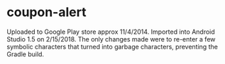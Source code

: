 # coupon-alert
Uploaded to Google Play store approx 11/4/2014.
Imported into Android Studio 1.5 on 2/15/2018.  The only changes made were to re-enter a few symbolic characters that turned into garbage characters, preventing the Gradle build.